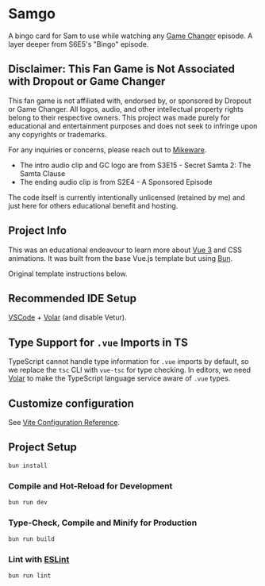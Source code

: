 # Samgo

A bingo card for Sam to use while watching any [Game Changer](https://www.dropout.tv/game-changer) episode. A layer deeper from S6E5's "Bingo" episode.

## Disclaimer: This Fan Game is Not Associated with Dropout or Game Changer

This fan game is not affiliated with, endorsed by, or sponsored by Dropout or Game Changer. All logos, audio, and other intellectual property rights belong to their respective owners. This project was made purely for educational and entertainment purposes and does not seek to infringe upon any copyrights or trademarks.

For any inquiries or concerns, please reach out to [Mikeware](https://x.com/MikewareXGR").

- The intro audio clip and GC logo are from S3E15 - Secret Samta 2: The Samta Clause
- The ending audio clip is from S2E4 - A Sponsored Episode

The code itself is currently intentionally unlicensed (retained by me) and just here for others educational benefit and hosting.

## Project Info

This was an educational endeavour to learn more about [Vue 3](https://vuejs.org/) and CSS animations. It was built from the base Vue.js template but using [Bun](https://bun.sh/).

Original template instructions below.

## Recommended IDE Setup

[VSCode](https://code.visualstudio.com/) + [Volar](https://marketplace.visualstudio.com/items?itemName=Vue.volar) (and disable Vetur).

## Type Support for `.vue` Imports in TS

TypeScript cannot handle type information for `.vue` imports by default, so we replace the `tsc` CLI with `vue-tsc` for type checking. In editors, we need [Volar](https://marketplace.visualstudio.com/items?itemName=Vue.volar) to make the TypeScript language service aware of `.vue` types.

## Customize configuration

See [Vite Configuration Reference](https://vitejs.dev/config/).

## Project Setup

```sh
bun install
```

### Compile and Hot-Reload for Development

```sh
bun run dev
```

### Type-Check, Compile and Minify for Production

```sh
bun run build
```

### Lint with [ESLint](https://eslint.org/)

```sh
bun run lint
```
